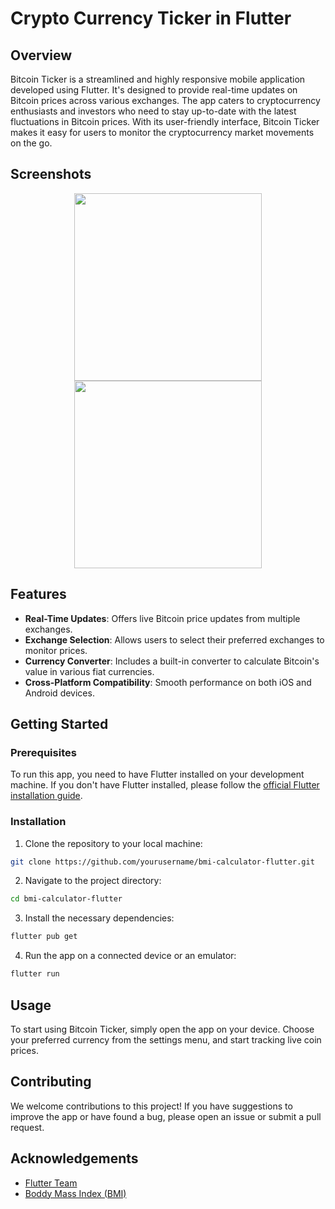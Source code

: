# Crypto Currency Ticker in Flutter

## Overview

Bitcoin Ticker is a streamlined and highly responsive mobile application developed using Flutter. It's designed to provide real-time updates on Bitcoin prices across various exchanges. The app caters to cryptocurrency enthusiasts and investors who need to stay up-to-date with the latest fluctuations in Bitcoin prices. With its user-friendly interface, Bitcoin Ticker makes it easy for users to monitor the cryptocurrency market movements on the go.

## Screenshots

<p align="center">
  <img src="https://github.com/Arhamss/bitcoin-ticker/blob/main/crypto1.png" width="300" />
  <img src="https://github.com/Arhamss/bitcoin-ticker/blob/main/crypto2.png" width="300" /> 
</p>

## Features

- **Real-Time Updates**: Offers live Bitcoin price updates from multiple exchanges.
- **Exchange Selection**: Allows users to select their preferred exchanges to monitor prices.
- **Currency Converter**: Includes a built-in converter to calculate Bitcoin's value in various fiat currencies.
- **Cross-Platform Compatibility**: Smooth performance on both iOS and Android devices.

## Getting Started

### Prerequisites

To run this app, you need to have Flutter installed on your development machine. If you don't have Flutter installed, please follow the [official Flutter installation guide](https://flutter.dev/docs/get-started/install).

### Installation

1. Clone the repository to your local machine:

```bash
git clone https://github.com/yourusername/bmi-calculator-flutter.git
```
2. Navigate to the project directory:
```bash
cd bmi-calculator-flutter
```
3. Install the necessary dependencies:
```bash
flutter pub get
```
4. Run the app on a connected device or an emulator:
```bash
flutter run
```

## Usage

To start using Bitcoin Ticker, simply open the app on your device. Choose your preferred currency from the settings menu, and start tracking live coin prices.

## Contributing

We welcome contributions to this project! If you have suggestions to improve the app or have found a bug, please open an issue or submit a pull request.

## Acknowledgements

 - [Flutter Team](https://flutter.dev/)
 - [Boddy Mass Index (BMI)](https://www.who.int/news-room/fact-sheets/detail/obesity-and-overweight)
